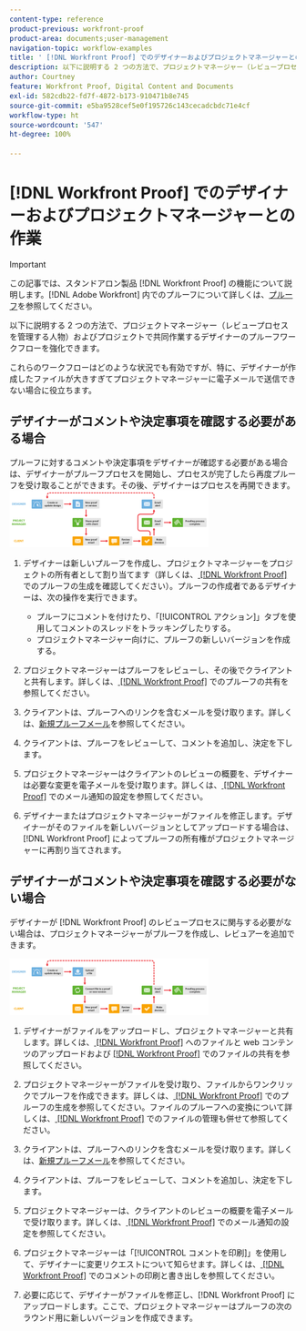 ```yaml
---
content-type: reference
product-previous: workfront-proof
product-area: documents;user-management
navigation-topic: workflow-examples
title: ' [!DNL Workfront Proof] でのデザイナーおよびプロジェクトマネージャーとの作業'
description: 以下に説明する 2 つの方法で、プロジェクトマネージャー（レビュープロセスを管理する人物）およびプロジェクトで共同作業するデザイナーのプルーフワークフローを強化できます。
author: Courtney
feature: Workfront Proof, Digital Content and Documents
exl-id: 582cdb22-fd7f-4872-b173-910471b8e745
source-git-commit: e5ba9528cef5e0f195726c143cecadcbdc71e4cf
workflow-type: ht
source-wordcount: '547'
ht-degree: 100%

---
```


# [!DNL Workfront Proof] でのデザイナーおよびプロジェクトマネージャーとの作業

>[!IMPORTANT]
>
>この記事では、スタンドアロン製品 [!DNL Workfront Proof] の機能について説明します。[!DNL Adobe Workfront] 内でのプルーフについて詳しくは、[プルーフ](../../../review-and-approve-work/proofing/proofing.md)を参照してください。

以下に説明する 2 つの方法で、プロジェクトマネージャー（レビュープロセスを管理する人物）およびプロジェクトで共同作業するデザイナーのプルーフワークフローを強化できます。

これらのワークフローはどのような状況でも有効ですが、特に、デザイナーが作成したファイルが大きすぎてプロジェクトマネージャーに電子メールで送信できない場合に役立ちます。

## デザイナーがコメントや決定事項を確認する必要がある場合

プルーフに対するコメントや決定事項をデザイナーが確認する必要がある場合は、デザイナーがプルーフプロセスを開始し、プロセスが完了したら再度プルーフを受け取ることができます。その後、デザイナーはプロセスを再開できます。![designers_managers_-_option_A.png](assets/designers-managers---option-a-350x100.png)

1. デザイナーは新しいプルーフを作成し、プロジェクトマネージャーをプロジェクトの所有者として割り当てます（詳しくは、[ [!DNL Workfront Proof]](../../../workfront-proof/wp-work-proofsfiles/create-proofs-and-files/generate-proofs.md) でのプルーフの生成を確認してください）。プルーフの作成者であるデザイナーは、次の操作を実行できます。

   * プルーフにコメントを付けたり、「[!UICONTROL アクション]」タブを使用してコメントのスレッドをトラッキングしたりする。
   * プロジェクトマネージャー向けに、プルーフの新しいバージョンを作成する。

1. プロジェクトマネージャーはプルーフをレビューし、その後でクライアントと共有します。詳しくは、[ [!DNL Workfront Proof]](../../../workfront-proof/wp-work-proofsfiles/share-proofs-and-files/share-proof.md) でのプルーフの共有を参照してください。
1. クライアントは、プルーフへのリンクを含むメールを受け取ります。詳しくは、[新規プルーフメール](../../../workfront-proof/wp-emailsntfctns/proof-notifications-and-reminders/new-proof-email.md)を参照してください。
1. クライアントは、プルーフをレビューして、コメントを追加し、決定を下します。
1. プロジェクトマネージャーはクライアントのレビューの概要を、デザイナーは必要な変更を電子メールを受け取ります。詳しくは、[ [!DNL Workfront Proof]](../../../workfront-proof/wp-emailsntfctns/email-alerts/config-email-notification-settings-wp.md) でのメール通知の設定を参照してください。
1. デザイナーまたはプロジェクトマネージャーがファイルを修正します。デザイナーがそのファイルを新しいバージョンとしてアップロードする場合は、[!DNL Workfront Proof] によってプルーフの所有権がプロジェクトマネージャーに再割り当てされます。

## デザイナーがコメントや決定事項を確認する必要がない場合

デザイナーが [!DNL Workfront Proof] のレビュープロセスに関与する必要がない場合は、プロジェクトマネージャーがプルーフを作成し、レビュアーを追加できます。

![designers_managers_-_option_B.png](assets/designers-managers---option-b-350x100.png)

1. デザイナーがファイルをアップロードし、プロジェクトマネージャーと共有します。詳しくは、[ [!DNL Workfront Proof]](../../../workfront-proof/wp-work-proofsfiles/create-proofs-and-files/upload-files-web-content.md) へのファイルと web コンテンツのアップロードおよび [ [!DNL Workfront Proof]](../../../workfront-proof/wp-work-proofsfiles/share-proofs-and-files/share-files.md) でのファイルの共有を参照してください。

1. プロジェクトマネージャーがファイルを受け取り、ファイルからワンクリックでプルーフを作成できます。詳しくは、[ [!DNL Workfront Proof]](../../../workfront-proof/wp-work-proofsfiles/create-proofs-and-files/generate-proofs.md) でのプルーフの生成を参照してください。ファイルのプルーフへの変換について詳しくは、[ [!DNL Workfront Proof]](../../../workfront-proof/wp-work-proofsfiles/manage-your-work/manage-files.md) でのファイルの管理も併せて参照してください。

1. クライアントは、プルーフへのリンクを含むメールを受け取ります。詳しくは、[新規プルーフメール](../../../workfront-proof/wp-emailsntfctns/proof-notifications-and-reminders/new-proof-email.md)を参照してください。
1. クライアントは、プルーフをレビューして、コメントを追加し、決定を下します。
1. プロジェクトマネージャーは、クライアントのレビューの概要を電子メールで受け取ります。詳しくは、[ [!DNL Workfront Proof]](../../../workfront-proof/wp-emailsntfctns/email-alerts/config-email-notification-settings-wp.md) でのメール通知の設定を参照してください。
1. プロジェクトマネージャーは「[!UICONTROL コメントを印刷]」を使用して、デザイナーに変更リクエストについて知らせます。詳しくは、[ [!DNL Workfront Proof]](../../../workfront-proof/wp-work-proofsfiles/organize-your-work/print-and-export-comments.md) でのコメントの印刷と書き出しを参照してください。
1. 必要に応じて、デザイナーがファイルを修正し、[!DNL Workfront Proof] にアップロードします。ここで、プロジェクトマネージャーはプルーフの次のラウンド用に新しいバージョンを作成できます。


